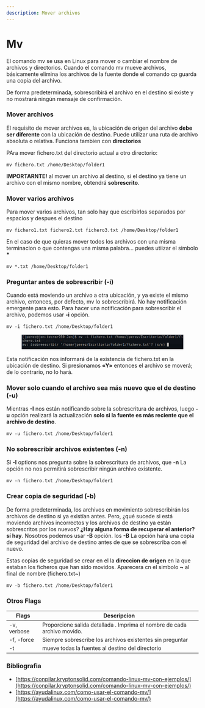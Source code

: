 ```yaml
---
description: Mover archivos
---
```


# Mv

El comando mv se usa en Linux para mover o cambiar el nombre de archivos y directorios. Cuando el comando mv mueve archivos, básicamente elimina los archivos de la fuente donde el comando cp guarda una copia del archivo.

De forma predeterminada, sobrescribirá el archivo en el destino si existe y no mostrará ningún mensaje de confirmación.

### Mover archivos

El requisito de mover archivos es, la ubicación de origen del archivo **debe ser diferente** con la ubicación de destino. Puede utilizar una ruta de archivo absoluta o relativa. Funciona tambien con **directorios**

PAra mover fichero.txt del directorio actual a otro directorio:

```
mv fichero.txt /home/Desktop/folder1
```

**IMPORTARNTE!** al mover un archivo al destino, si el destino ya tiene un archivo con el mismo nombre, obtendrá **sobrescrito**.

### Mover varios archivos

Para mover varios archivos, tan solo hay que escribirlos separados por espacios  y despues el destino

```
mv fichero1.txt fichero2.txt fichero3.txt /home/Desktop/folder1
```

En el caso de que quieras mover todos los archivos con una misma terminacion o que contengas una misma palabra... puedes utiizar el simbolo **\***

```
mv *.txt /home/Desktop/folder1
```

### Preguntar antes de sobrescribir (-i)

Cuando está moviendo un archivo a otra ubicación, y ya existe el mismo archivo, entonces, por defecto, mv lo sobrescribirá. No hay notificación emergente para esto. Para hacer una notificación para sobrescribir el archivo, podemos usar **-i** opción.

```
mv -i fichero.txt /home/Desktop/folder1
```

<figure><img src="../../.gitbook/assets/ArcoLinux_2022-08-23_14-17-04.png" alt=""><figcaption></figcaption></figure>

Esta notificación nos informará de la existencia de fichero.txt en la ubicación de destino. Si presionamos **«Y»** entonces el archivo se moverá; de lo contrario, no lo hará.

### Mover solo cuando el archivo sea más nuevo que el de destino (-u)

Mientras **-I** nos están notificando sobre la sobrescritura de archivos, luego **-u** opción realizará la actualización **solo si la fuente es más reciente que el archivo de destino**.

```
mv -u fichero.txt /home/Desktop/folder1
```

### No sobrescribir archivos existentes (-n)

Si **-I** options nos pregunta sobre la sobrescritura de archivos, que **-n** La opción no nos permitirá sobrescribir ningún archivo existente.

```
mv -n fichero.txt /home/Desktop/folder1
```

### Crear copia de seguridad (-b)

De forma predeterminada, los archivos en movimiento sobrescribirán los archivos de destino si ya existían antes. Pero, ¿qué sucede si está moviendo archivos incorrectos y los archivos de destino ya están sobrescritos por los nuevos? **¿Hay alguna forma de recuperar el anterior? sí hay**. Nosotros podemos usar **-B** opción. los **-B** La opción hará una copia de seguridad del archivo de destino antes de que se sobrescriba con el nuevo.

Estas copias de seguridad se crear en el la **direccion de origen** en la que estaban los ficheros que han sido movidos. Aparecera cn el simbolo **\~** al final de nombre (fichero.txt\~)

```
mv -b fichero.txt /home/Desktop/folder1
```

### Otros Flags

| Flags       | Descripcion                                                              |
| ----------- | ------------------------------------------------------------------------ |
| -v, verbose | Proporcione salida detallada . Imprima el nombre de cada archivo movido. |
| -f, -force  | Siempre sobrescribe los archivos existentes sin preguntar                |
| -t          |  mueve todas la fuentes al destino del directorio                        |

### Bibliografia

* [https://conpilar.kryptonsolid.com/comando-linux-mv-con-ejemplos/](https://conpilar.kryptonsolid.com/comando-linux-mv-con-ejemplos/)
* [https://ayudalinux.com/como-usar-el-comando-mv/](https://ayudalinux.com/como-usar-el-comando-mv/)
